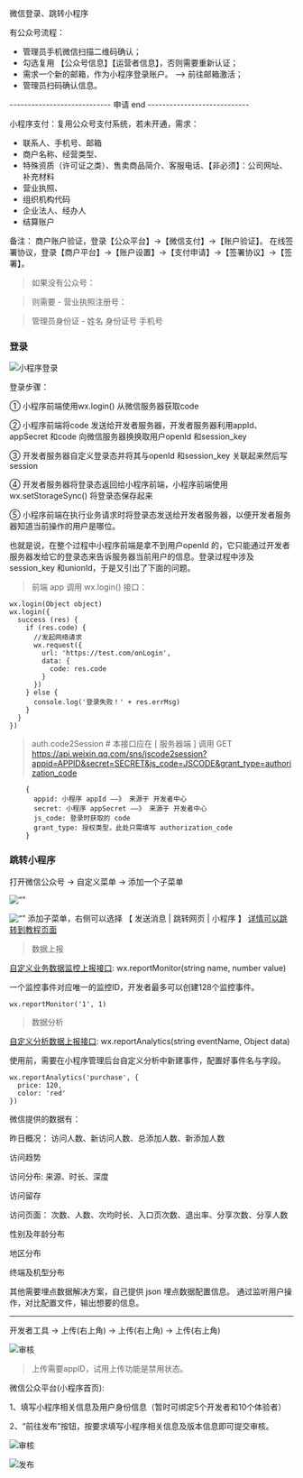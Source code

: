 
微信登录、跳转小程序

有公众号流程：
  - 管理员手机微信扫描二维码确认；
  - 勾选复用 【公众号信息】【运营者信息】，否则需要重新认证；
  - 需求一个新的邮箱，作为小程序登录账户。 ——> 前往邮箱激活；
  - 管理员扫码确认信息。
  
---------------------------- 申请 end  ----------------------------

小程序支付：复用公众号支付系统，若未开通，需求：
  - 联系人、手机号、邮箱
  - 商户名称、经营类型、
  - 特殊资质（许可证之类）、售卖商品简介、客服电话、【非必须】：公司网址、补充材料
  - 营业执照、
  - 组织机构代码
  - 企业法人、经办人
  - 结算账户
  
备注： 商户账户验证，登录【公众平台】→【微信支付】→【账户验证】。
在线签署协议，登录【商户平台】→【账户设置】→【支付申请】→【签署协议】→【签署】。


 > 如果没有公众号：
 
 > 则需要 - 营业执照注册号：
 
 > 管理员身份证 - 姓名 身份证号 手机号



### 登录

![小程序登录](./static/images/api-login.2fcc9f35.jpg)

登录步骤：

① 小程序前端使用wx.login() 从微信服务器获取code

② 小程序前端将code 发送给开发者服务器，开发者服务器利用appId、appSecret 和code 向微信服务器换换取用户openId 和session_key

③ 开发者服务器自定义登录态并将其与openId 和session_key 关联起来然后写session

④ 开发者服务器将登录态返回给小程序前端，小程序前端使用wx.setStorageSync() 将登录态保存起来

⑤ 小程序前端在执行业务请求时将登录态发送给开发者服务器，以便开发者服务器知道当前操作的用户是哪位。

也就是说，在整个过程中小程序前端是拿不到用户openId 的，它只能通过开发者服务器发给它的登录态来告诉服务器当前用户的信息。登录过程中涉及session_key 和unionId，于是又引出了下面的问题。

 > 前端 app 调用 wx.login() 接口：

    wx.login(Object object)
    wx.login({
      success (res) {
        if (res.code) {
          //发起网络请求
          wx.request({
            url: 'https://test.com/onLogin',
            data: {
              code: res.code
            }
          })
        } else {
          console.log('登录失败！' + res.errMsg)
        }
      }
    })


 > auth.code2Session # 本接口应在 [ 服务器端 ] 调用
 > GET https://api.weixin.qq.com/sns/jscode2session?appid=APPID&secret=SECRET&js_code=JSCODE&grant_type=authorization_code

        {
          appid: 小程序 appId ——》 来源于 开发者中心
          secret: 小程序 appSecret ——》 来源于 开发者中心
          js_code: 登录时获取的 code
          grant_type: 授权类型，此处只需填写 authorization_code
        }


### 跳转小程序
打开微信公众号 -> 自定义菜单 -> 添加一个子菜单

![“”](./static/images/select-menu.jpg)

![“”](./static/images/add-menu.jpg)
添加子菜单，右侧可以选择 【 发送消息 | 跳转网页 | 小程序 】
[详情可以跳转到教程页面](https://jingyan.baidu.com/article/86112f13bd1ded27379787ae.html)



 > 数据上报 
 
 [自定义业务数据监控上报接口](https://developers.weixin.qq.com/miniprogram/dev/api/open-api/report/wx.reportMonitor.html):  wx.reportMonitor(string name, number value)
  
  一个监控事件对应唯一的监控ID，开发者最多可以创建128个监控事件。

    wx.reportMonitor('1', 1)

 > 数据分析 
 
 [自定义分析数据上报接口](https://developers.weixin.qq.com/miniprogram/dev/api/open-api/report/wx.reportMonitor.html):  wx.reportAnalytics(string eventName, Object data)
  
  使用前，需要在小程序管理后台自定义分析中新建事件，配置好事件名与字段。
    
    wx.reportAnalytics('purchase', {
      price: 120,
      color: 'red'
    })


微信提供的数据有：

昨日概况： 访问人数、新访问人数、总添加人数、新添加人数

访问趋势

访问分布: 来源、时长、深度

访问留存

访问页面： 次数、人数、次均时长、入口页次数、退出率、分享次数、分享人数

性别及年龄分布

地区分布

终端及机型分布


其他需要埋点数据解决方案，自己提供 json 埋点数据配置信息。
通过监听用户操作，对比配置文件，输出想要的信息。


 - - - - - - - - - - - - - - - - - - - - - - - - - - - - - - - - - - - - - - - -  - - - - - -

开发者工具 -> 上传(右上角) -> 上传(右上角) -> 上传(右上角)

![审核](./static/images/push-button.png)

 > 上传需要appID，试用上传功能是禁用状态。

微信公众平台(小程序首页):

 1、填写小程序相关信息及用户身份信息（暂时可绑定5个开发者和10个体验者）
 
 2、“前往发布”按钮，按要求填写小程序相关信息及版本信息即可提交审核。

![审核](./static/images/goto-push.png)

![发布](./static/images/is-sure.png)




